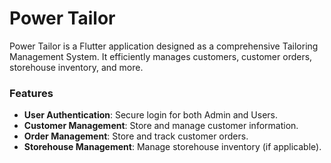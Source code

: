 # Power Tailor

Power Tailor is a Flutter application designed as a comprehensive Tailoring Management System. It efficiently manages customers, customer orders, storehouse inventory, and more.

### Features

* **User Authentication**: Secure login for both Admin and Users.
* **Customer Management**: Store and manage customer information.
* **Order Management**: Store and track customer orders.
* **Storehouse Management**: Manage storehouse inventory (if applicable).
